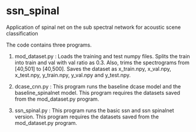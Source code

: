 # ssn_spinal
Application of spinal net on the sub spectral network for acoustic scene classification

The code contains three programs. 

1. mod_dataset.py : Loads the training and test numpy files. Splits the train into train and val with val ratio as 0.3. Also, trims the spectrograms from [40,501] to [40,500].                         Saves the dataset as x_train.npy, x_val.npy, x_test.npy, y_train.npy, y_val.npy and y_test.npy.

2. dcase_cnn.py : This program runs the baseline dcase model and the baseline_spinalnet model. This program requires the datasets saved from the mod_dataset.py program.

3. ssn_spinal.py : This program runs the basic ssn and ssn spinalnet version. This program requires the datasets saved from the mod_dataset.py program.
